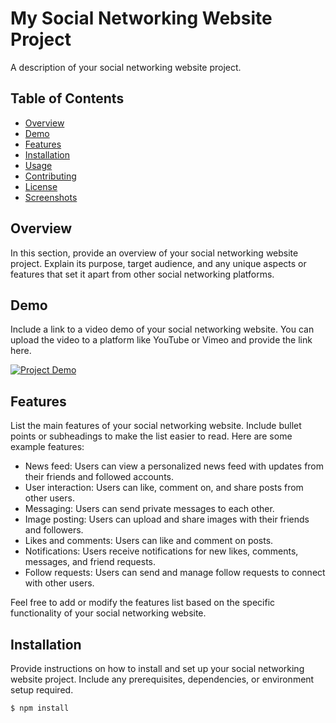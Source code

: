 # My Social Networking Website Project

A description of your social networking website project.

## Table of Contents

- [Overview](#overview)
- [Demo](#demo)
- [Features](#features)
- [Installation](#installation)
- [Usage](#usage)
- [Contributing](#contributing)
- [License](#license)
- [Screenshots](#screenshots)

## Overview

In this section, provide an overview of your social networking website project. Explain its purpose, target audience, and any unique aspects or features that set it apart from other social networking platforms.

## Demo

Include a link to a video demo of your social networking website. You can upload the video to a platform like YouTube or Vimeo and provide the link here.

[![Project Demo](https://img.youtube.com/vi/YOUR_VIDEO_ID_HERE/0.jpg)](https://www.youtube.com/watch?v=YOUR_VIDEO_ID_HERE)

## Features

List the main features of your social networking website. Include bullet points or subheadings to make the list easier to read. Here are some example features:

- News feed: Users can view a personalized news feed with updates from their friends and followed accounts.
- User interaction: Users can like, comment on, and share posts from other users.
- Messaging: Users can send private messages to each other.
- Image posting: Users can upload and share images with their friends and followers.
- Likes and comments: Users can like and comment on posts.
- Notifications: Users receive notifications for new likes, comments, messages, and friend requests.
- Follow requests: Users can send and manage follow requests to connect with other users.

Feel free to add or modify the features list based on the specific functionality of your social networking website.

## Installation

Provide instructions on how to install and set up your social networking website project. Include any prerequisites, dependencies, or environment setup required.

```shell
$ npm install
